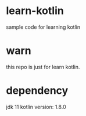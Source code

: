 # learn-kotlin

sample code for learning kotlin

# warn

this repo is just for learn kotlin.

# dependency

jdk 11
kotlin version: 1.8.0
